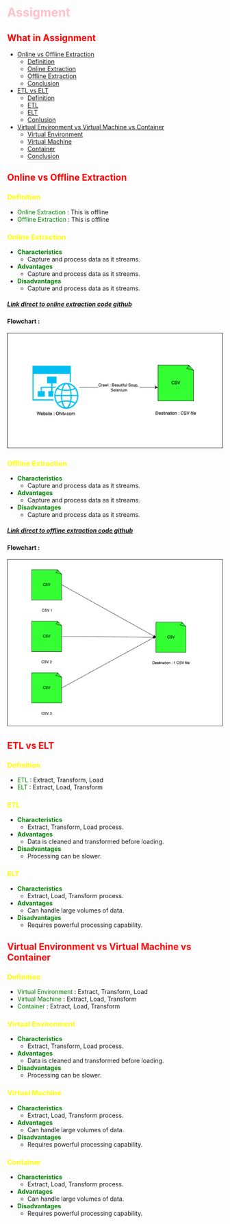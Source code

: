 # <span style="color:pink">Assigment</span>

## <span style="color:red">What in Assignment</span>

- [Online vs Offline Extraction](#online-vs-offline-extraction)
    - [Definition](#definition)
    - [Online Extraction](#online-extraction)
    - [Offline Extraction](#offline-extraction)
    - [Conclusion](#conclusion)
- [ETL vs ELT](#etl-vs-elt)
    - [Definition](#definition-1)
    - [ETL](#etl)
    - [ELT](#elt)
    - [Conlusion](#conclusion-1)
- [Virtual Environment vs Virtual Machine vs Container](#ve-vm-con)
    - [Virtual Environment](#ve)
    - [Virtual Machine](#vm)
    - [Container](#con)
    - [Conclusion](#conclusion-2)

## <span id = "online-vs-offline-extraction" style="color:red">Online vs Offline Extraction</span>
### <span id = "definition" style="color:yellow">Definition</span>
- <span style="color:green">Online Extraction</span> : This is offline
- <span style="color:green">Offline Extraction</span> : This is offline

### <span id = "online-extraction" style="color:yellow">Online Extraction</span>
- <span style="color:green">**Characteristics**</span>
    - Capture and process data as it streams.
- <span style="color:green">**Advantages**</span>
    - Capture and process data as it streams.
- <span style="color:green">**Disadvantages**</span>
    - Capture and process data as it streams.
##### [Link direct to online extraction code github](https://github.com/yourusername/yourrepository)
#### Flowchart :
![Flowchart](online_extraction.png)


### <span id = "offline-extraction" style="color:yellow">Offline Extraction</span>
- <span style="color:green">**Characteristics**</span>
    - Capture and process data as it streams.
- <span style="color:green">**Advantages**</span>
    - Capture and process data as it streams.
- <span style="color:green">**Disadvantages**</span>
    - Capture and process data as it streams.
##### [Link direct to offline extraction code github](https://github.com/yourusername/yourrepository)
#### Flowchart :
![Flowchart](offline_extraction.png)

## <span id = "etl-vs-elt" style="color:red">ETL vs ELT</span>
### <span id = "definition-1" style="color:yellow">Definition</span>
- <span style="color:green">ETL</span> : Extract, Transform, Load
- <span style="color:green">ELT</span> : Extract, Load, Transform

### <span id = "etl" style="color:yellow">ETL</span>
- <span style="color:green">**Characteristics**</span>
    - Extract, Transform, Load process.
- <span style="color:green">**Advantages**</span>
    - Data is cleaned and transformed before loading.
- <span style="color:green">**Disadvantages**</span>
    - Processing can be slower.

### <span id="elt" style="color:yellow">ELT</span>
- <span style="color:green">**Characteristics**</span>
    - Extract, Load, Transform process.
- <span style="color:green">**Advantages**</span>
    - Can handle large volumes of data.
- <span style="color:green">**Disadvantages**</span>
    - Requires powerful processing capability.

## <span id = "ve-vm-con" style="color:red">Virtual Environment vs Virtual Machine vs Container</span>
### <span id = "definition-1" style="color:yellow">Definition</span>
- <span style="color:green">Virtual Environment </span> : Extract, Transform, Load
- <span style="color:green">Virtual Machine</span> : Extract, Load, Transform
- <span style="color:green">Container</span> : Extract, Load, Transform

### <span id = "etl" style="color:yellow">Virtual Environment</span>
- <span style="color:green">**Characteristics**</span>
    - Extract, Transform, Load process.
- <span style="color:green">**Advantages**</span>
    - Data is cleaned and transformed before loading.
- <span style="color:green">**Disadvantages**</span>
    - Processing can be slower.

### <span id="elt" style="color:yellow">Virtual Machine</span>
- <span style="color:green">**Characteristics**</span>
    - Extract, Load, Transform process.
- <span style="color:green">**Advantages**</span>
    - Can handle large volumes of data.
- <span style="color:green">**Disadvantages**</span>
    - Requires powerful processing capability.

### <span id="elt" style="color:yellow">Container</span>
- <span style="color:green">**Characteristics**</span>
    - Extract, Load, Transform process.
- <span style="color:green">**Advantages**</span>
    - Can handle large volumes of data.
- <span style="color:green">**Disadvantages**</span>
    - Requires powerful processing capability.

